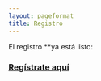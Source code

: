 ```yaml
---
layout: pageformat
title: Registro
---
```


El registro **ya está listo:

### [Regístrate aquí](https://registro.olimpiadamatematicasmichoacan.org:8443/login/index.php)
